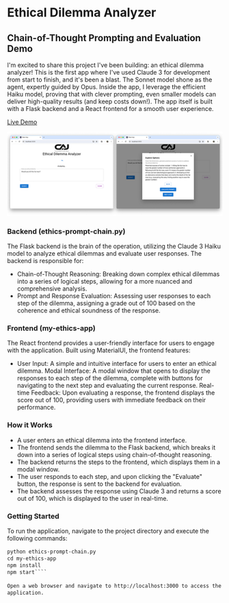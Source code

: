 # Ethical Dilemma Analyzer
## Chain-of-Thought Prompting and Evaluation Demo

I'm excited to share this project I've been building: an ethical dilemma analyzer!  This is the first app where I've used Claude 3 for development from start to finish, and it's been a blast.  The Sonnet model shone as the agent, expertly guided by Opus. Inside the app, I leverage the efficient Haiku model, proving that with clever prompting, even smaller models can deliver high-quality results (and keep costs down!).  The app itself is built with a Flask backend and a React frontend for a smooth user experience.

[Live Demo](https://ethical-analysis.onrender.com) 

![Screenshots of app](/screenshots/screenshots-app.png)

### Backend (ethics-prompt-chain.py)
The Flask backend is the brain of the operation, utilizing the Claude 3 Haiku model to analyze ethical dilemmas and evaluate user responses. The backend is responsible for:
* Chain-of-Thought Reasoning: Breaking down complex ethical dilemmas into a series of logical steps, allowing for a more nuanced and comprehensive analysis.
* Prompt and Response Evaluation: Assessing user responses to each step of the dilemma, assigning a grade out of 100 based on the coherence and ethical soundness of the response.

### Frontend (my-ethics-app)
The React frontend provides a user-friendly interface for users to engage with the application. Built using MaterialUI, the frontend features:
* User Input: A simple and intuitive interface for users to enter an ethical dilemma.
 Modal Interface: A modal window that opens to display the responses to each step of the dilemma, complete with buttons for navigating to the next step and evaluating the current response.
 Real-time Feedback: Upon evaluating a response, the frontend displays the score out of 100, providing users with immediate feedback on their performance.

### How it Works
* A user enters an ethical dilemma into the frontend interface.
* The frontend sends the dilemma to the Flask backend, which breaks it down into a series of logical steps using chain-of-thought reasoning.
* The backend returns the steps to the frontend, which displays them in a modal window.
* The user responds to each step, and upon clicking the "Evaluate" button, the response is sent to the backend for evaluation.
* The backend assesses the response using Claude 3 and returns a score out of 100, which is displayed to the user in real-time.

### Getting Started
To run the application, navigate to the project directory and execute the following commands:

````pip install -r requirements.txt
python ethics-prompt-chain.py
cd my-ethics-app
npm install
npm start````

Open a web browser and navigate to http://localhost:3000 to access the application.
